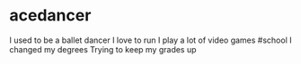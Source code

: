 # acedancer
I used to be a ballet dancer
I love to run
I play a lot of video games
#school
I changed my degrees
Trying to keep my grades up
